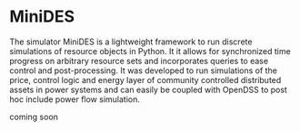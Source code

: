 # MiniDES
The simulator MiniDES is a lightweight framework to run discrete simulations of resource objects in Python. It it allows for synchronized time progress on arbitrary resource sets and incorporates queries to ease control and post-processing. It was developed to run simulations of the price, control logic and energy layer of community controlled distributed assets in power systems and can easily be coupled with OpenDSS to post hoc include power flow simulation. 

coming soon
